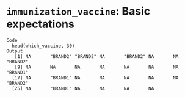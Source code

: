 # `immunization_vaccine`: Basic expectations

    Code
      head(which_vaccine, 30)
    Output
       [1] NA       "BRAND2" "BRAND2" NA       "BRAND2" NA       NA       "BRAND2"
       [9] NA       NA       NA       NA       NA       NA       NA       "BRAND1"
      [17] NA       "BRAND1" NA       NA       NA       NA       NA       "BRAND2"
      [25] NA       "BRAND1" NA       NA       NA       NA      

